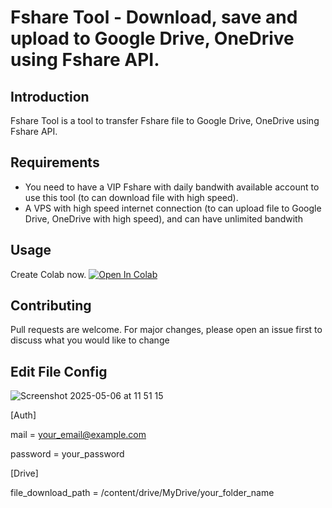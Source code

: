 # Fshare Tool - Download, save and upload to Google Drive, OneDrive using Fshare API.

## Introduction

Fshare Tool is a tool to transfer Fshare file to Google Drive, OneDrive using Fshare API.

## Requirements
- You need to have a VIP Fshare with daily bandwith available account to use this tool (to can download file with high speed).
- A VPS with high speed internet connection (to can upload file to Google Drive, OneDrive with high speed), and can have unlimited bandwith


## Usage
Create Colab now.  [![Open In Colab](https://colab.research.google.com/assets/colab-badge.svg)](https://colab.research.google.com/drive/1qtO9b-pp64DkNRox0o5dyYtxJWOgjteR)


## Contributing
Pull requests are welcome. For major changes, please open an issue first to discuss what you would like to change

## Edit File Config

![Screenshot 2025-05-06 at 11 51 15](https://github.com/user-attachments/assets/2f8e4fce-be0e-4ae9-ae0c-816fde5be894)

[Auth]

mail = your_email@example.com

password = your_password

[Drive]

file_download_path = /content/drive/MyDrive/your_folder_name
